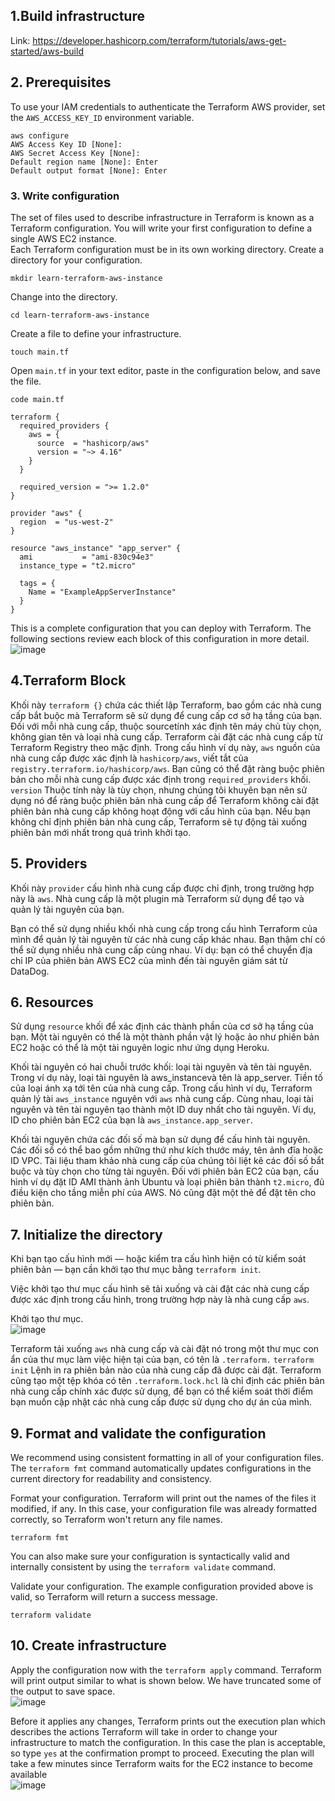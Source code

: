 ## 1.Build infrastructure
Link: https://developer.hashicorp.com/terraform/tutorials/aws-get-started/aws-build

## 2. Prerequisites
To use your IAM credentials to authenticate the Terraform AWS provider, set the `AWS_ACCESS_KEY_ID` environment variable.
```
aws configure
AWS Access Key ID [None]:
AWS Secret Access Key [None]:
Default region name [None]: Enter
Default output format [None]: Enter
```
### 3. Write configuration
The set of files used to describe infrastructure in Terraform is known as a Terraform configuration. You will write your first configuration to define a single AWS EC2 instance.
</br>
Each Terraform configuration must be in its own working directory. Create a directory for your configuration.
```
mkdir learn-terraform-aws-instance
```
Change into the directory.
```
cd learn-terraform-aws-instance
```
Create a file to define your infrastructure.
```
touch main.tf
```
Open `main.tf` in your text editor, paste in the configuration below, and save the file.
```
code main.tf
```
```
terraform {
  required_providers {
    aws = {
      source  = "hashicorp/aws"
      version = "~> 4.16"
    }
  }

  required_version = ">= 1.2.0"
}

provider "aws" {
  region  = "us-west-2"
}

resource "aws_instance" "app_server" {
  ami           = "ami-830c94e3"
  instance_type = "t2.micro"

  tags = {
    Name = "ExampleAppServerInstance"
  }
}
```
This is a complete configuration that you can deploy with Terraform. The following sections review each block of this configuration in more detail.</br>
![image](https://github.com/user-attachments/assets/2e29de0c-7f2d-41f5-85cd-ad4bfcf765dd)

## 4.Terraform Block
Khối này `terraform {}` chứa các thiết lập Terraform, bao gồm các nhà cung cấp bắt buộc mà Terraform sẽ sử dụng để cung cấp cơ sở hạ tầng của bạn. Đối với mỗi nhà cung cấp, thuộc sourcetính xác định tên máy chủ tùy chọn, không gian tên và loại nhà cung cấp. Terraform cài đặt các nhà cung cấp từ Terraform Registry theo mặc định. Trong cấu hình ví dụ này, `aws` nguồn của nhà cung cấp được xác định là `hashicorp/aws`, viết tắt của `registry.terraform.io/hashicorp/aws`.
Bạn cũng có thể đặt ràng buộc phiên bản cho mỗi nhà cung cấp được xác định trong `required_providers` khối. `version` Thuộc tính này là tùy chọn, nhưng chúng tôi khuyên bạn nên sử dụng nó để ràng buộc phiên bản nhà cung cấp để Terraform không cài đặt phiên bản nhà cung cấp không hoạt động với cấu hình của bạn. Nếu bạn không chỉ định phiên bản nhà cung cấp, Terraform sẽ tự động tải xuống phiên bản mới nhất trong quá trình khởi tạo.

## 5. Providers
Khối này `provider` cấu hình nhà cung cấp được chỉ định, trong trường hợp này là `aws`. Nhà cung cấp là một plugin mà Terraform sử dụng để tạo và quản lý tài nguyên của bạn.

Bạn có thể sử dụng nhiều khối nhà cung cấp trong cấu hình Terraform của mình để quản lý tài nguyên từ các nhà cung cấp khác nhau. Bạn thậm chí có thể sử dụng nhiều nhà cung cấp cùng nhau. Ví dụ: bạn có thể chuyển địa chỉ IP của phiên bản AWS EC2 của mình đến tài nguyên giám sát từ DataDog.

## 6. Resources
Sử dụng `resource` khối để xác định các thành phần của cơ sở hạ tầng của bạn. Một tài nguyên có thể là một thành phần vật lý hoặc ảo như phiên bản EC2 hoặc có thể là một tài nguyên logic như ứng dụng Heroku.

Khối tài nguyên có hai chuỗi trước khối: loại tài nguyên và tên tài nguyên. Trong ví dụ này, loại tài nguyên là aws_instancevà tên là app_server. Tiền tố của loại ánh xạ tới tên của nhà cung cấp. Trong cấu hình ví dụ, Terraform quản lý tài `aws_instance` nguyên với `aws` nhà cung cấp. Cùng nhau, loại tài nguyên và tên tài nguyên tạo thành một ID duy nhất cho tài nguyên. Ví dụ, ID cho phiên bản EC2 của bạn là `aws_instance.app_server`.

Khối tài nguyên chứa các đối số mà bạn sử dụng để cấu hình tài nguyên. Các đối số có thể bao gồm những thứ như kích thước máy, tên ảnh đĩa hoặc ID VPC. Tài liệu tham khảo nhà cung cấp của chúng tôi liệt kê các đối số bắt buộc và tùy chọn cho từng tài nguyên. Đối với phiên bản EC2 của bạn, cấu hình ví dụ đặt ID AMI thành ảnh Ubuntu và loại phiên bản thành `t2.micro`, đủ điều kiện cho tầng miễn phí của AWS. Nó cũng đặt một thẻ để đặt tên cho phiên bản.

## 7. Initialize the directory
Khi bạn tạo cấu hình mới — hoặc kiểm tra cấu hình hiện có từ kiểm soát phiên bản — bạn cần khởi tạo thư mục bằng `terraform init`.

Việc khởi tạo thư mục cấu hình sẽ tải xuống và cài đặt các nhà cung cấp được xác định trong cấu hình, trong trường hợp này là nhà cung cấp `aws`.

Khởi tạo thư mục.</br>
![image](https://github.com/user-attachments/assets/8a473e8c-0d21-46b1-8b19-f6011b9e33e6)

Terraform tải xuống `aws` nhà cung cấp và cài đặt nó trong một thư mục con ẩn của thư mục làm việc hiện tại của bạn, có tên là `.terraform.` `terraform init` Lệnh in ra phiên bản nào của nhà cung cấp đã được cài đặt. Terraform cũng tạo một tệp khóa có tên `.terraform.lock.hcl` là chỉ định các phiên bản nhà cung cấp chính xác được sử dụng, để bạn có thể kiểm soát thời điểm bạn muốn cập nhật các nhà cung cấp được sử dụng cho dự án của mình.

## 9. Format and validate the configuration
We recommend using consistent formatting in all of your configuration files. The `terraform fmt` command automatically updates configurations in the current directory for readability and consistency.

Format your configuration. Terraform will print out the names of the files it modified, if any. In this case, your configuration file was already formatted correctly, so Terraform won't return any file names.
```
terraform fmt
```
You can also make sure your configuration is syntactically valid and internally consistent by using the `terraform validate` command.

Validate your configuration. The example configuration provided above is valid, so Terraform will return a success message.
```
terraform validate
```

## 10. Create infrastructure
Apply the configuration now with the `terraform apply` command. Terraform will print output similar to what is shown below. We have truncated some of the output to save space.</br>
![image](https://github.com/user-attachments/assets/a4d39cae-a2f2-45fb-8484-d193fe1aa350)

Before it applies any changes, Terraform prints out the execution plan which describes the actions Terraform will take in order to change your infrastructure to match the configuration.
In this case the plan is acceptable, so type `yes` at the confirmation prompt to proceed. Executing the plan will take a few minutes since Terraform waits for the EC2 instance to become available</br>
![image](https://github.com/user-attachments/assets/8325f8e4-e9b6-4f42-adfb-9f01f9cbeda0)




